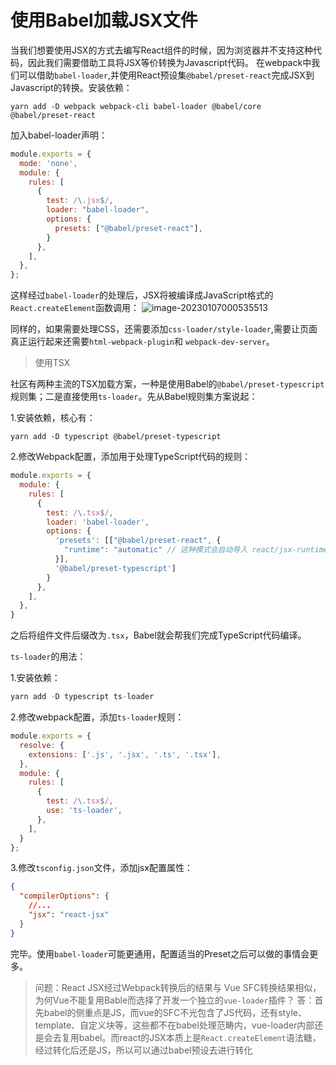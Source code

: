 # 使用Babel加载JSX文件

当我们想要使用JSX的方式去编写React组件的时候，因为浏览器并不支持这种代码，因此我们需要借助工具将JSX等价转换为Javascript代码。
在webpack中我们可以借助`babel-loader`,并使用React预设集`@babel/preset-react`完成JSX到Javascript的转换。安装依赖：

`yarn add -D webpack webpack-cli babel-loader @babel/core @babel/preset-react`

加入babel-loader声明：
```javascript
module.exports = {
  mode: 'none',
  module: {
    rules: [
      {
        test: /\.jsx$/,
        loader: "babel-loader",
        options: {
          presets: ["@babel/preset-react"],
        }
      },
    ],
  },
};
```

这样经过`babel-loader`的处理后，JSX将被编译成JavaScript格式的`React.createElement`函数调用：
![image-20230107000535513](https://lewis-note.oss-cn-beijing.aliyuncs.com/github/image-20230107000535513.png)

同样的，如果需要处理CSS，还需要添加`css-loader/style-loader`,需要让页面真正运行起来还需要`html-webpack-plugin`和 `webpack-dev-server`。

> 使用TSX

社区有两种主流的TSX加载方案，一种是使用Babel的`@babel/preset-typescript`规则集；二是直接使用`ts-loader`。先从Babel规则集方案说起：

1.安装依赖，核心有：

```
yarn add -D typescript @babel/preset-typescript
```

2.修改Webpack配置，添加用于处理TypeScript代码的规则：

```javascript
module.exports = {
  module: {
    rules: [
      {
        test: /\.tsx$/,
        loader: 'babel-loader',
        options: {
          'presets': [["@babel/preset-react", {
            "runtime": "automatic" // 这种模式会自动导入 react/jsx-runtime，不必开发者手动管理 React 依赖。
          }],
          '@babel/preset-typescript']
        }
      },
    ],
  },
}
```

之后将组件文件后缀改为`.tsx`，Babel就会帮我们完成TypeScript代码编译。

`ts-loader`的用法：

1.安装依赖：

```javascript
yarn add -D typescript ts-loader
```

2.修改webpack配置，添加`ts-loader`规则：

```javascript
module.exports = {
  resolve: {
    extensions: ['.js', '.jsx', '.ts', '.tsx'],
  },
  module: {
    rules: [
      {
        test: /\.tsx$/,
        use: 'ts-loader',
      },
    ],
  }
};
```

3.修改`tsconfig.json`文件，添加jsx配置属性：

```json
{
  "compilerOptions": {
    //...
    "jsx": "react-jsx"
  }
}
```

完毕。使用`babel-loader`可能更通用，配置适当的Preset之后可以做的事情会更多。

> 问题：React JSX经过Webpack转换后的结果与 Vue SFC转换结果相似，为何Vue不能复用Bable而选择了开发一个独立的`vue-loader`插件？
> 答：首先babel的侧重点是JS，而vue的SFC不光包含了JS代码，还有style、template、自定义块等，这些都不在babel处理范畴内，vue-loader内部还是会去复用babel。而react的JSX本质上是`React.createElement`语法糖，经过转化后还是JS，所以可以通过babel预设去进行转化